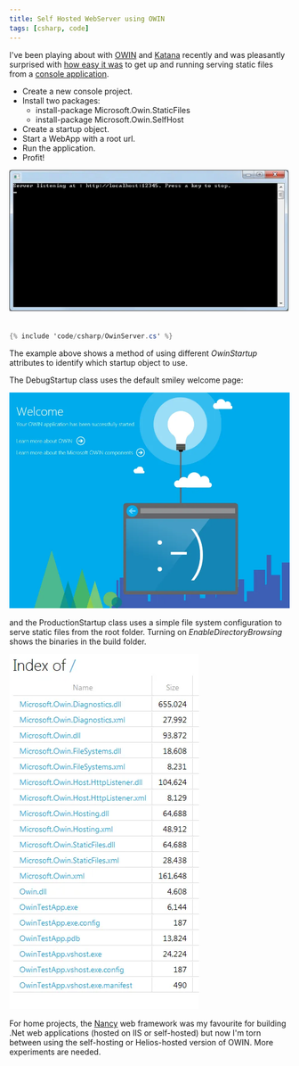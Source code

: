 ```yaml
---
title: Self Hosted WebServer using OWIN
tags: [csharp, code]
---
```


I've been playing about with [OWIN](http://owin.org/) and [Katana](http://msdn.microsoft.com/en-us/magazine/dn451439.aspx)
recently and was pleasantly surprised with [how easy it was](http://www.asp.net/aspnet/overview/owin-and-katana/an-overview-of-project-katana)
to get up and running serving static files from a [console application](http://www.asp.net/aspnet/overview/owin-and-katana/getting-started-with-owin-and-katana).

- Create a new console project.
- Install two packages:
  - install-package Microsoft.Owin.StaticFiles
  - install-package Microsoft.Owin.SelfHost
- Create a startup object.
- Start a WebApp with a root url.
- Run the application.
- Profit!

![console](/img/posts/self-hosted-webserver-using-owin/console.webp)

```csharp

{% include 'code/csharp/OwinServer.cs' %}

```

The example above shows a method of using different _OwinStartup_ attributes
to identify which startup object to use.

The DebugStartup class uses the default smiley welcome page:

![welcome](/img/posts/self-hosted-webserver-using-owin/index-welcome.webp)

and the ProductionStartup class uses a simple file system configuration to
serve static files from the root folder. Turning on _EnableDirectoryBrowsing_
shows the binaries in the build folder.

![listing](/img/posts/self-hosted-webserver-using-owin/index-browse-folder.webp)

For home projects, the [Nancy](http://nancyfx.org/) web framework was my
favourite for building .Net web applications (hosted on IIS or self-hosted)
but now I'm torn between using the self-hosting or Helios-hosted version of
OWIN. More experiments are needed.
